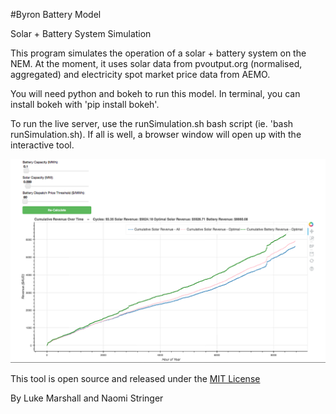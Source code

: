 #Byron Battery Model

Solar + Battery System Simulation

This program simulates the operation of a solar + battery system on the NEM. At the moment, it uses solar data from pvoutput.org (normalised, aggregated) and electricity spot market price data from AEMO.

You will need python and bokeh to run this model. In terminal, you can install bokeh with 'pip install bokeh'.

To run the live server, use the runSimulation.sh bash script (ie. 'bash runSimulation.sh). If all is well, a browser window will open up with the interactive tool.

![I have included a screenshot of the working tool.](screenshot.png "Screenshot - Byron Battery Model")

This tool is open source and released under the [MIT License ](https://en.wikipedia.org/wiki/MIT_License)

By Luke Marshall and Naomi Stringer